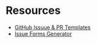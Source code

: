 # Resources
* [GitHub Issuue & PR Templates](https://docs.github.com/en/communities/using-templates-to-encourage-useful-issues-and-pull-requests/about-issue-and-pull-request-templates)
* [Issue Forms Generator](https://issue-forms-creator.netlify.app/new)